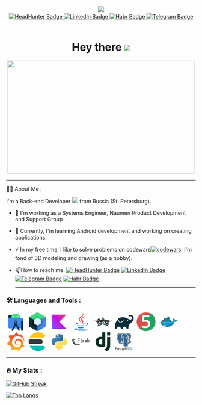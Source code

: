 <div id="header" align="center">
  <img src="https://media.giphy.com/media/KAq5w47R9rmTuvWOWa/giphy.gif" width="100"/>
</div>
<div id="badges" align="center"> 
   <a href="https://spb.hh.ru/resume/28cbd588ff024dfe250039ed1f444374383444">
    <img src="https://img.shields.io/badge/HeadHunter-red?style=for-the-badge&logo=HeadHunterH&logoColor=white" alt="HeadHunter Badge"/>
  </a> 
    <a href="https://www.linkedin.com/in/stanislav-porin/">
    <img src="https://img.shields.io/badge/LinkedIn-blue?style=for-the-badge&logo=linkedin&logoColor=white" alt="LinkedIn Badge"/>
  </a>
  <a href="https://career.habr.com/stanislavps">
    <img src="https://img.shields.io/badge/Habr-9cf?style=for-the-badge&logo=habr&logoColor=white" alt="Habr Badge"/>
  </a>
  <a href="https://t.me/StanislavPorin">
    <img src="https://img.shields.io/badge/Telegram-blue?style=for-the-badge&logo=telegram&logoColor=white" alt="Telegram Badge"/>
  </a>
</div>
</a>
<div id="header" align="center">
<img src="https://komarev.com/ghpvc/?username=stanislav-ps&style=flat-square&color=blue" alt="" />
</a>
<h1>
  Hey there
  <img src="https://media.giphy.com/media/hvRJCLFzcasrR4ia7z/giphy.gif" width="30"/>
</h1>
  <img src="https://media.giphy.com/media/dWesBcTLavkZuG35MI/giphy.gif" width="500" height="300"/>
</div>

---

:man_technologist: About Me :

I'm a Back-end Developer <img src="https://media.giphy.com/media/WUlplcMpOCEmTGBtBW/giphy.gif" width="40"> from Russia (St. Petersburg).
- 💼  I'm working as a Systems Engineer, Naumen Product Development and Support Group
- 📱 Currently, I'm learning Android development and working on creating applications.
- ⚡ In my free time, I like to solve problems on codewars[![codewars](https://www.codewars.com/users/stanislav-ps/badges/micro)](https://www.codewars.com/users/stanislav-ps).  I'm fond of 3D modeling and drawing (as a hobby). 

- 📫How to reach me: [![HeadHunter Badge](https://img.shields.io/badge/Stanislavps-red?style=for-the-badge&logo=HeadHunter&logoColor=white)](https://spb.hh.ru/resume/28cbd588ff024dfe250039ed1f444374383444) 
  [![Linkedin Badge](https://img.shields.io/badge/StanislavPS-blue?style=for-the-badge&logo=linkedin&logoColor=white)](https://www.linkedin.com/in/stanislav-porin/)
  [![Telegram Badge](https://img.shields.io/badge/StanislavPorin-blue?style=for-the-badge&logo=telegram&logoColor=white)](https://t.me/StanislavPorin)
  [![Habr Badge](https://img.shields.io/badge/Stanislavps-9cf?style=for-the-badge&logo=habr&logoColor=white)](https://career.habr.com/stanislavps)
  
  ---

### :hammer_and_wrench: Languages and Tools :
<div>
  <img src="https://github.com/devicons/devicon/blob/master/icons/androidstudio/androidstudio-original.svg" title="AndroidStudio" alt="Git" width="50" height="50"/>&nbsp;
  <img src="https://github.com/devicons/devicon/blob/master/icons/jetpackcompose/jetpackcompose-original.svg" title="JetpackCompose" alt="Git" width="50" height="50"/>&nbsp;
  <img src="https://github.com/devicons/devicon/blob/master/icons/kotlin/kotlin-original.svg" title="Kotlin" alt="Git" width="50" height="50"/>&nbsp;
  <img src="https://github.com/devicons/devicon/blob/master/icons/java/java-original.svg" title="Java" alt="Git" width="50" height="50"/>&nbsp;
  <img src="https://github.com/devicons/devicon/blob/master/icons/groovy/groovy-original.svg" title="Groovy" alt="Git" width="50" height="50"/>&nbsp;
  <img src="https://github.com/devicons/devicon/blob/master/icons/gradle/gradle-original.svg" title="Gradle" alt="Git" width="50" height="50"/>&nbsp;
  <img src="https://github.com/devicons/devicon/blob/master/icons/junit/junit-original.svg" title="Junit" alt="Git" width="50" height="50"/>&nbsp;
  <img src="https://github.com/devicons/devicon/blob/master/icons/docker/docker-original.svg" title="Docker" alt="Git" width="50" height="50"/&nbsp;
  <img src="https://github.com/devicons/devicon/blob/master/icons/gitlab/gitlab-original.svg" title="Gitlab" alt="Git" width="50" height="50"/&nbsp;
  <img src="https://github.com/devicons/devicon/blob/master/icons/git/git-original-wordmark.svg" title="Github" alt="Git" width="50" height="50"/>&nbsp;
  <img src="https://github.com/devicons/devicon/blob/master/icons/grafana/grafana-original.svg" title="Grafana" alt="Git" width="50" height="50"/>&nbsp;
  <img src="https://github.com/devicons/devicon/blob/master/icons/elasticsearch/elasticsearch-original.svg" title="Elasticsearch" alt="Git" width="50" height="50"/>&nbsp;
  <img src="https://github.com/devicons/devicon/blob/master/icons/python/python-original.svg" title="Python" alt="Python" width="50" height="50"/>&nbsp;
  <img src="https://github.com/devicons/devicon/blob/master/icons/flask/flask-original-wordmark.svg" title="Flask" alt="Flask" width="50" height="50"/>&nbsp;
  <img src="https://github.com/devicons/devicon/blob/master/icons/django/django-plain.svg" title="Django" alt="Django" width="50" height="50"/>&nbsp;
  <img src="https://github.com/devicons/devicon/blob/master/icons/postgresql/postgresql-original-wordmark.svg" title="Postgresql" alt="Postgresql" width="50" height="50"/>&nbsp;
  

  
  
---

### :fire: My Stats :
  [![GitHub Streak](http://github-readme-streak-stats.herokuapp.com?user=stanislav-ps&theme=dark&background=000000)](https://git.io/streak-stats)
  
  [![Top Langs](https://github-readme-stats.vercel.app/api/top-langs/?username=stanislav-ps&layout=compact&theme=vision-friendly-dark)](https://github.com/anuraghazra/github-readme-stats) 
